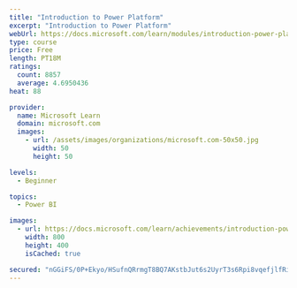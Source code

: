 ```yaml
---
title: "Introduction to Power Platform"
excerpt: "Introduction to Power Platform"
webUrl: https://docs.microsoft.com/learn/modules/introduction-power-platform/
type: course
price: Free
length: PT18M
ratings:
  count: 8857
  average: 4.6950436
heat: 88

provider:
  name: Microsoft Learn
  domain: microsoft.com
  images:
    - url: /assets/images/organizations/microsoft.com-50x50.jpg
      width: 50
      height: 50

levels:
  - Beginner

topics:
  - Power BI

images:
  - url: https://docs.microsoft.com/learn/achievements/introduction-power-platform-social.png
    width: 800
    height: 400
    isCached: true

secured: "nGGiFS/0P+Ekyo/HSufnQRrmgT8BQ7AKstbJut6s2UyrT3s6Rpi8vqefjlfRit/Okknl4zumyzD1FeYEqdt4fyrJWmzuTMGgirssjC6ZjYs5pckXh1uhC4yvQ40eQj6IxuMpgcr2gGvaT2ohEGQdZiimEKkZra4+ioar0VWQRy7x3NMnaVL9BJ9qBBAlbQhfKe48ju9ucdd1ViQeUTOpjXRe6blDiz/C5jCHQngcYcPMpDQB7VUwe/0k9GXw55YU18N0FpcxLfHKL4orLeBpWcRhQCjGp3QLtwrbmW+2oAa3JVjSXUi1MnCuk1lW9yjsoK3toQo7FxjCNoxJoFUju12e3ZOWn/F9YzSmt4KWJ5h6tiVJAhMKc64SUWuiC0U/x5YnZE0N0eSYXRaTflEjIvDXW4QJTROoeO2ws4W12ns=;0vpgqVq6+jMzakGEqFU5RQ=="
---
```


